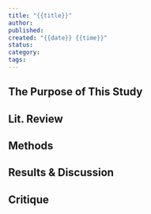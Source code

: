 ```yaml
---
title: "{{title}}"
author: 
published: 
created: "{{date}} {{time}}"
status: 
category: 
tags:
---
```


## The Purpose of This Study


## Lit. Review


## Methods


## Results & Discussion


## Critique